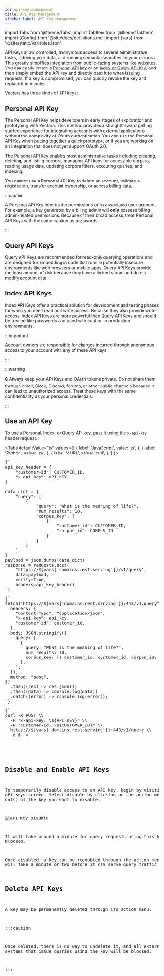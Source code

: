 ```yaml
---
id: api-key-management
title: API Key Management
sidebar_label: API Key Management
---
```


import Tabs from '@theme/Tabs';
import TabItem from '@theme/TabItem';
import {Config} from '@site/docs/definitions.md';
import {vars} from '@site/static/variables.json';

API Keys allow controlled, anonymous access to several administrative tasks, 
indexing your data, and running semantic searches on your corpora. This 
greatly simplifies integration from public-facing systems like websites. You 
can easily create a [Personal API key](/docs/console-ui/personal-api-key) or an [Index or Query API Key](/docs/console-ui/index-and-query-api-keys), 
and then simply embed the API key and directly pass it to <Config v="names.product"/> when issuing requests. If a key 
is compromised, you can quickly revoke the key and replace it in minutes.

Vectara has three kinds of API keys:

## Personal API Key

The Personal API Key helps developers in early stages of exploration and 
prototyping with Vectara. This method provides a straightforward getting 
started experience for integrating accounts with external applications without 
the complexity of OAuth authentication. You can use the Personal API Key when 
putting together a quick prototype, or if you are working on an integration 
that does not yet support OAuth 2.0.

The Personal API Key enables most administrative tasks including creating, 
deleting, and listing corpora, managing API keys for accessible corpora, 
reading usage data, updating corpora filters, executing queries, and indexing.

You cannot use a Personal API Key to delete an account, validate a registration, 
transfer account ownership, or access billing data.

:::caution

A Personal API Key inherits the permissions of its associated user account. 
For example, a key generated by a billing admin will **only** possess 
billing admin-related permissions. Because of their broad access, treat 
Personal API Keys with the same caution as passwords.

:::

## Query API Keys

Query API Keys are recommended for read-only querying operations and are 
designed for embedding in code that runs in potentially insecure environments 
like web browsers or mobile apps. Query API Keys provide the least amount of 
risk because they have a limited scope and do not modify account data.

## Index API Keys

Index API Keys offer a practical solution for development and testing phases 
for when you need read and write access. Because they also provide write 
access, Index API Keys are more powerful than Query API Keys and should be 
treated like passwords and used with caution in production environments.

:::important

Account owners are responsible for charges incurred through anonymous access to
your account with any of these API keys.

:::

:::warning

:lock: Always keep your API Keys and OAuth tokens private. Do not share them 
through email, Slack, Discord, forums, or other public channels because it 
can lead to unauthorized access. Treat these keys with the same 
confidentiality as your personal credentials. 

:::

## Use an API Key

To use a Personal, Index, or Query API key, pass it using the `x-api-key` 
header request.

<Tabs
  defaultValue="js"
  values={[
    { label: 'JavaScript', value: 'js', },
    { label: 'Python', value: 'py', },
    { label: 'cURL', value: 'curl', },
  ]
}>
<TabItem value="py">
<pre>
{`
api_key_header = {
    "customer-id": CUSTOMER_ID,
    "x-api-key": API_KEY
}
 
data_dict = {
    "query": [
        {
            "query": "What is the meaning of life?",
            "num_results": 10,
            "corpus_key": [
                {
                    "customer_id": CUSTOMER_ID,
                    "corpus_id": CORPUS_ID
                }
            ]
        }
    ]
}
payload = json.dumps(data_dict)
response = requests.post(
    "https://${vars['domains.rest.serving']}/v1/query",
    data=payload,
    verify=True,
    headers=api_key_header)
`}
</pre>

</TabItem>
<TabItem value="js">

<pre>
{`
fetch("https://${vars['domains.rest.serving']}:443/v1/query", {
  headers: {
    "Content-Type": "application/json",
    "x-api-key": api_key,
    "customer-id": customer_id,
  },
  body: JSON.stringify({
    query: [
      {
        query: "What is the meaning of life?",
        num_results: 10,
        corpus_key: [{ customer_id: customer_id, corpus_id: corpus_id }],
      },
    ],
  }),
  method: "post",
})
  .then((res) => res.json())
  .then((data) => console.log(data))
  .catch((error) => console.log(error));
`}
</pre>
</TabItem>
<TabItem value="curl">
<pre>
{`
curl -X POST \\
  -H "x-api-key: \${API_KEY}" \\
  -H "customer-id: \${CUSTOMER_ID}" \\
  https://${vars['domains.rest.serving']}:443/v1/query \\
  -d @- <<END;
  {
    "query": [
      { "query": "What is the meaning of life?",
        "num_results": 10,
        "corpus_key": [{"customer_id": \${CUSTOMER_ID}, "corpus_id": \${CORPUS_ID}}]
      }
    ]
  }
END
`}
</pre>

</TabItem>
</Tabs>

## Disable and Enable API Keys

To temporarily disable access to an API key, begin by visiting the API Keys
screen. Select disable by clicking on the action menu (three dots) of the key
you want to disable.

![API Key Disable](/img/api_key_disable.png)

It will take around a minute for query requests using this key to be blocked.

Once disabled, a key can be reenabled through the action menu. It will take a
minute or two before it can serve query traffic again.

## Delete API Keys

A key may be permanently deleted through its action menu. 

:::caution

Once deleted, there is no way to undelete it, and all external systems that
issue queries using the key will be blocked.

:::